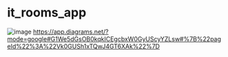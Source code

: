 # it_rooms_app
![image](https://github.com/user-attachments/assets/b1f8a908-a94d-483f-b861-1b4dfc7608c5)
https://app.diagrams.net/?mode=google#G1We5dGsOB0kqkICEgcbxW0GyUScyYZLsw#%7B%22pageId%22%3A%22Vk0GUSh1xTQwJ4GT6XAk%22%7D
